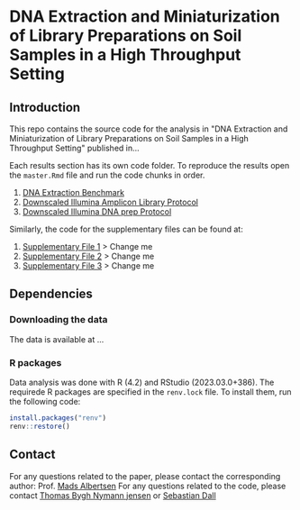 # DNA Extraction and Miniaturization of Library Preparations on Soil Samples in a High Throughput Setting

## Introduction

This repo contains the source code for the analysis in "DNA Extraction and Miniaturization of Library Preparations on Soil Samples in a High Throughput Setting" published in...

Each results section has its own code folder. To reproduce the results open the `master.Rmd` file and run the code chunks in order.

1. [DNA Extraction Benchmark](./Benchmarking/)
2. [Downscaled Illumina Amplicon Library Protocol](./Amplicon_scaledown/)
3. [Downscaled Illumina DNA prep Protocol](./Illumina_scaledown/)

Similarly, the code for the supplementary files can be found at:

1. [Supplementary File 1](./) > Change me
2. [Supplementary File 2](./) > Change me
3. [Supplementary File 3](./) > Change me

## Dependencies

### Downloading the data

The data is available at ...

### R packages

Data analysis was done with R (4.2) and RStudio (2023.03.0+386). The requirede R packages are specified in the `renv.lock` file. To install them, run the following code:

```r
install.packages("renv")
renv::restore()
```

## Contact

For any questions related to the paper, please contact the corresponding author: Prof. [Mads Albertsen](mailto:ma@bio.aau.dk)
For any questions related to the code, please contact [Thomas Bygh Nymann jensen](mailto:tbnj@bio.aau.dk) or [Sebastian Dall](mailto:semoda@bio.aau.dk)
